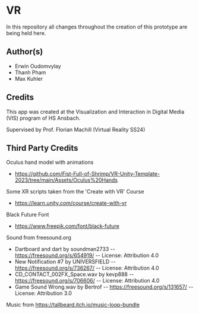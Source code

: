 # VR
In this repository all changes throughout the creation of this prototype are being held here.

## Author(s)
* Erwin Oudomvylay
* Thanh Pham
* Max Kuhler

## Credits
This app was created at the Visualization and Interaction in Digital Media (VIS) program of HS Ansbach. 

Supervised by Prof. Florian Machill (Virtual Reality SS24)

## Third Party Credits
Oculus hand model with animations
* https://github.com/Fist-Full-of-Shrimp/VR-Unity-Template-2023/tree/main/Assets/Oculus%20Hands

Some XR scripts taken from the 'Create with VR' Course
* https://learn.unity.com/course/create-with-vr

Black Future Font
* https://www.freepik.com/font/black-future

Sound from freesound.org
* Dartboard and dart by soundman2733 -- https://freesound.org/s/654919/ -- License: Attribution 4.0
* New Notification #7 by UNIVERSFIELD -- https://freesound.org/s/736267/ -- License: Attribution 4.0
* CD_CONTACT_002FX_Space.wav by kevp888 -- https://freesound.org/s/706606/ -- License: Attribution 4.0
* Game Sound Wrong.wav by Bertrof -- https://freesound.org/s/131657/ -- License: Attribution 3.0

Music from https://tallbeard.itch.io/music-loop-bundle
